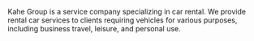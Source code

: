 Kahe Group is a service company specializing in car rental. We provide rental car services to clients requiring vehicles for various purposes, including business travel, leisure, and personal use.
